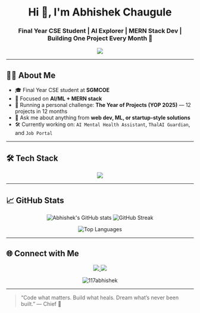<h1 align="center">Hi 👋, I'm Abhishek Chaugule</h1>
<h3 align="center">Final Year CSE Student | AI Explorer | MERN Stack Dev | Building One Project Every Month 🚀</h3>

<p align="center">
  <img src="https://readme-typing-svg.herokuapp.com?color=00BFFF&center=true&lines=Developer+with+a+Purpose;Building+Tech+that+Heals+%26+Helps;Leveling+Up" />
</p>

---

## 👨‍💻 About Me

- 🎓 Final Year CSE student at **SGMCOE**
- 🧠 Focused on **AI/ML + MERN stack**
- 🚀 Running a personal challenge: **The Year of Projects (YOP 2025)** — 12 projects in 12 months
- 💬 Ask me about anything from **web dev, ML, or startup-style solutions**
- 🛠 Currently working on: `AI Mental Health Assistant`, `ThalAI Guardian`, and `Job Portal`

---

## 🛠 Tech Stack

<p align="center">
  <img src="https://skillicons.dev/icons?i=html,css,js,bootstrap,react,nodejs,express,mongodb,sqlite,mysql,python,git,github,vscode,vercel" />
</p>

---

## 📈 GitHub Stats

<p align="center">
  <img src="https://github-readme-stats.vercel.app/api?username=117abhishek&show_icons=true&theme=radical" alt="Abhishek's GitHub stats" />
  <img src="https://github-readme-streak-stats.herokuapp.com/?user=117abhishek&theme=radical" alt="GitHub Streak" />
</p>

<p align="center">
  <img src="https://github-readme-stats.vercel.app/api/top-langs/?username=117abhishek&layout=compact&theme=radical" alt="Top Languages" />
</p>

---

## 🌐 Connect with Me

<p align="center">
  <a href="https://www.linkedin.com/in/117abhishek" target="_blank">
    <img src="https://img.shields.io/badge/LinkedIn-blue?style=for-the-badge&logo=linkedin&logoColor=white" />
  </a>
  <a href="mailto:aschaugule2004@gmail.com">
    <img src="https://img.shields.io/badge/Gmail-red?style=for-the-badge&logo=gmail&logoColor=white" />
  </a>
</p>


<p align="center">
  <img src="https://komarev.com/ghpvc/?username=117abhishek&label=Profile%20views&color=0e75b6&style=flat" alt="117abhishek" />
</p>


---

> “Code what matters. Build what heals. Dream what’s never been built.” — Chief 👑
